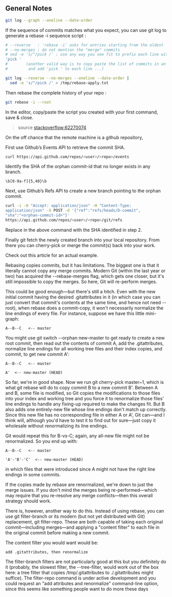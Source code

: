 ## General Notes


```bash
git log --graph --oneline --date-order
```

If the sequence of commits matches what you expect, you can use git log
to generate a rebase -i sequence script :

```bash
# --reverse   : 'rebase -i' asks for entries starting from the oldest
# --no-merges : do not mention the "merge" commits
# sed -e 's/^/pick /' : use any way you see fit to prefix each line with
'pick '
#        (another valid way is to copy paste the list of commits in an editor,
#         and add 'pick ' to each line ...)
```


```bash
git log --reverse --no-merges --oneline --date-order |
  sed -e 's/^/pick /' > /tmp/rebase-apply.txt
```

Then rebase the complete history of your repo :

```bash
git rebase -i --root
```
In the editor, copy/paste the script you created with your first
command, save & close.

> source
[stackoverflow:62270074](https://stackoverflow.com/questions/62270074/can-git-filter-repo-create-a-monorepo-from-many-repos-interweaving-commits-by-da)
> 


On the off chance that the remote machine is a github repository,

First use Github’s Events API to retrieve the commit SHA.

```sh
curl https://api.github.com/repos/<user>/<repo>/events
```

Identify the SHA of the orphan commit-id that no longer exists in any
branch.


```regex
\b[0-9a-f]{5,40}\b
```

Next, use Github’s Refs API to create a new branch pointing to the
orphan commit.

```sh
curl -i -H "Accept: application/json" -H "Content-Type:
application/json" -X POST -d '{"ref":"refs/heads/D-commit",
"sha":"<orphan-commit-id>"}'
https://api.github.com/repos/<user>/<repo>/git/refs
```

Replace <orphan-commit-id> in the above command with the SHA identified
in step 2.

Finally git fetch the newly created branch into your local repository.
From there you can cherry-pick or merge the commit(s) back into your
work.

Check out this article for an actual example.
  
Rebasing copies commits, but it has limitations. The biggest one is that
it literally cannot copy any merge commits. Modern Git (within the last
year or two) has acquired the --rebase-merges flag, which gets one
closer, but it's still impossible to copy the merges. So here, Git will
re-perform merges.

This could be good enough—but there's still a hitch. Even with the new
initial commit having the desired .gitattributes in it (in which case
you can just convert that commit's contents at the same time, and hence
not need --root), when rebase does a commit-copy, it won't necessarily
normalize the line endings of every file. For instance, suppose we have
this little mini-graph:

```
A--B--C   <-- master
```

You might use git switch --orphan new-master to get ready to create a
new root commit, then read out the contents of commit A, add the
.gitattributes, normalize line endings for all working tree files and
their index copies, and commit, to get new commit A':

```
A--B--C   <-- master
```

```
A'  <-- new-master (HEAD)
```

So far, we're in good shape. Now we run git cherry-pick master~1, which
is what git rebase will do to copy commit B to a new commit B'. Between
A and B, some file is modified, so Git copies the modifications to those
files into your index and working tree and you force it to renormalize
those files' line endings to handle any fixing-up required to make the
changes fit. But B also adds one entirely-new file whose line endings
don't match up correctly. Since this new file has no corresponding file
in either A or A', Git can—and I think will, although you'd have to
test it to find out for sure—just copy it wholesale without
renormalizing its line endings.

Git would repeat this for B-vs-C; again, any all-new file might not be
renormalized. So you end up with:
  
```
A--B--C   <-- master

'A'-'B'-'C'  <-- new-master (HEAD)
```
in which files that were introduced since A might not have the right
line endings in some commits.

If the copies made by rebase are renormalized, we're down to just the
merge issues. If you don't mind the merges being re-performed—which
may require that you re-resolve any merge conflicts—then this overall
strategy should work.

There is, however, another way to do this. Instead of using rebase, you
can use git filter-branch or its modern (but not yet distributed with
Git) replacement, git filter-repo. These are both capable of taking each
original commit—including merges—and applying a "content filter" to
each file in the original commit before making a new commit.

The content filter you would want would be:

    add .gitattributes, then renormalize


The filter-branch filters are not particularly good at this but you
definitely do it (probably, the slowest filter, the --tree-filter, would
work out of the box here: a tree filter that copies /tmp/.gitattributes
to ./.gitattributes might suffice). The filter-repo command is under
active development and you could request an "add attributes and
renormalize" command-line option, since this seems like something people
want to do more these days 
